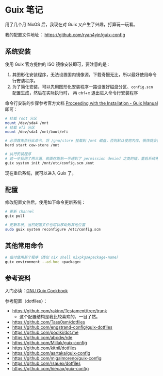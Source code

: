 # Guix 笔记

用了几个月 NixOS 后，我现在对 Guix 又产生了兴趣，打算玩一玩看。

我的配置文件地址： https://github.com/ryan4yin/guix-config

## 系统安装

使用 Guix 官方提供的 ISO 镜像安装即可，要注意的是：

1. 其图形化安装程序，无法设置国内镜像源，下载奇慢无比，所以最好使用命令行安装程序。
2. 为了简化安装，可以先用图形化安装程序一路设置好磁盘分区、`config.scm` 配置生成，然后在实际执行时，
   再 ctrl+c 退出进入命令行安装程序

命令行安装的步骤参考官方文档
[Proceeding with the Installation - Guix Manual](https://guix.gnu.org/manual/en/html_node/Proceeding-with-the-Installation.html)
即可：

```bash
# 挂载 root 分区
mount /dev/sda4 /mnt
# 挂载 efi 分区
mount /dev/sda1 /mnt/boot/efi

# 必须首先执行此命令，将 /gnu/store 挂载到 /mnt 磁盘，否则默认使用内存，很快就会报错 no space left on device
herd start cow-store /mnt

# 执行安装程序
# 这一步我跑了两三遍，前面在跑到一半遇到了 permission denied 之类的错，重启系统再重来就好了
guix system init /mnt/etc/config.scm /mnt
```

现在重启系统，就可以进入 Guix 了。

## 配置

修改配置文件后，使用如下命令更新系统：

```bash
# 更新 channel
guix pull

# 更新系统，当然配置文件也可以移动到其他位置
sudo guix system reconfigure /etc/config.scm
```

## 其他常用命令

```bash
# 临时使用某个程序（类似 nix shell nixpkgs#package-name）
guix environment --ad-hoc <package>
```

## 参考资料

入门必读：[GNU Guix Cookbook](https://guix.gnu.org/en/cookbook/en/guix-cookbook.html)

参考配置（dotfiles）：

- https://github.com/rakino/Testament/tree/trunk
  - 这个配置结构是我比较喜欢的，一目了然。
- https://github.com/Tass0sm/dotfiles
- https://github.com/engstrand-config/guix-dotfiles
- https://github.com/podiki/dot.me
- https://github.com/abcdw/rde
- https://github.com/Millak/guix-config
- https://github.com/kitnil/dotfiles
- https://github.com/aartaka/guix-config
- https://github.com/migalmoreno/guix-config
- https://github.com/rsauex/dotfiles
- https://github.com/hiecaq/guix-config
